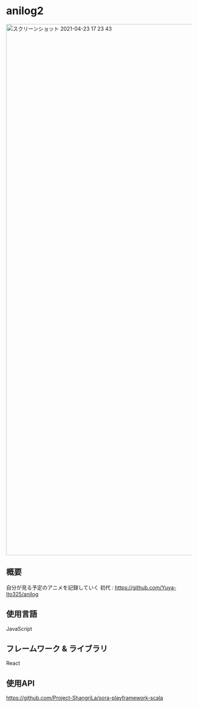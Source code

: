 # anilog2
<img width="1440" alt="スクリーンショット 2021-04-23 17 23 43" src="https://user-images.githubusercontent.com/68727491/115842347-b1ae4e80-a458-11eb-9a73-9f2654ddf9c3.png">


## 概要
自分が見る予定のアニメを記録していく
初代 : https://github.com/Yuya-Ito325/anilog

## 使用言語
JavaScript

## フレームワーク & ライブラリ
React

## 使用API
https://github.com/Project-ShangriLa/sora-playframework-scala
